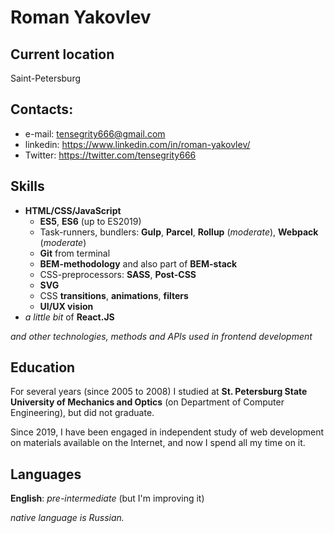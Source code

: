# Roman Yakovlev

## Current location
Saint-Petersburg

## Contacts:
* e-mail: tensegrity666@gmail.com
* linkedin: https://www.linkedin.com/in/roman-yakovlev/
* Twitter: https://twitter.com/tensegrity666

## Skills
* __HTML/CSS/JavaScript__
  * __ES5__, __ES6__ (up to ES2019)
  * Task-runners, bundlers: __Gulp__, __Parcel__, __Rollup__ (_moderate_), __Webpack__ (_moderate_)
  * __Git__ from terminal
  * __BEM-methodology__ and also part of __BEM-stack__
  * CSS-preprocessors: __SASS__, __Post-CSS__
  * __SVG__
  * CSS __transitions__, __animations__, __filters__
  * __UI/UX vision__
* _a little bit_ of __React.JS__

_and other technologies, methods and APIs used in frontend development_

## Education
For several years (since 2005 to 2008) I studied at __St. Petersburg State University of Mechanics and Optics__ (on Department of Computer Engineering), but did not graduate.

Since 2019, I have been engaged in independent study of web development on materials available on the Internet, 
and now I spend all my time on it.

## Languages
__English__: _pre-intermediate_ (but I'm improving it)

_native language is Russian._

